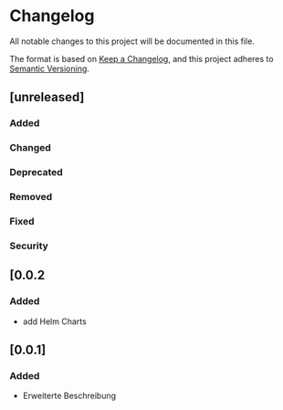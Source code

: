 # Changelog
All notable changes to this project will be documented in this file.

The format is based on [Keep a Changelog](https://keepachangelog.com/en/1.0.0/),
and this project adheres to [Semantic Versioning](https://semver.org/spec/v2.0.0.html).

## [unreleased]
### Added
### Changed
### Deprecated
### Removed
### Fixed
### Security

## [0.0.2
### Added
-  add Helm Charts

## [0.0.1]
### Added
-  Erweiterte Beschreibung